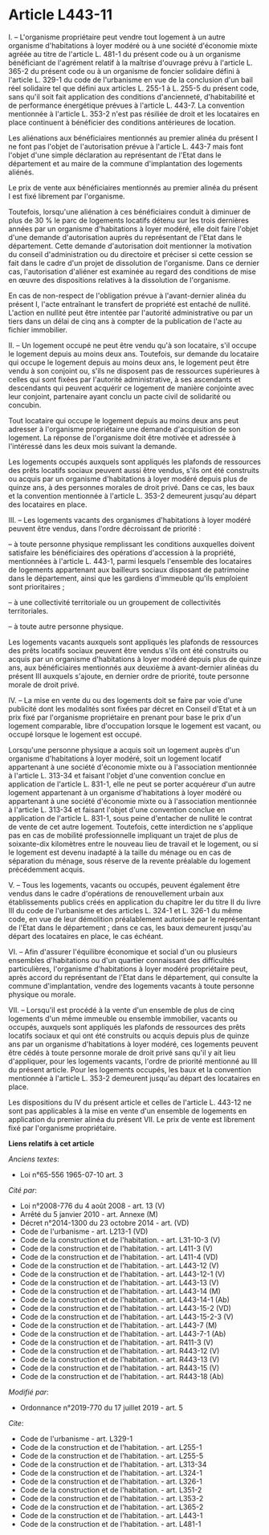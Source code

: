 # Article L443-11

I. – L'organisme propriétaire peut vendre tout logement à un autre organisme d'habitations à loyer modéré ou à une société
d'économie mixte agréée au titre de l'article L. 481-1 du présent code ou à un organisme bénéficiant de l'agrément relatif à
la maîtrise d'ouvrage prévu à l'article L. 365-2 du présent code ou à un organisme de foncier solidaire défini à l'article L.
329-1 du code de l'urbanisme en vue de la conclusion d'un bail réel solidaire tel que défini aux articles L. 255-1 à L. 255-5
du présent code, sans qu'il soit fait application des conditions d'ancienneté, d'habitabilité et de performance énergétique
prévues à l'article L. 443-7. La convention mentionnée à l'article L. 353-2 n'est pas résiliée de droit et les locataires en
place continuent à bénéficier des conditions antérieures de location. 

Les aliénations aux bénéficiaires mentionnés au premier alinéa du présent I ne font pas l'objet de l'autorisation prévue à
l'article L. 443-7 mais font l'objet d'une simple déclaration au représentant de l'Etat dans le département et au maire de la
commune d'implantation des logements aliénés. 

Le prix de vente aux bénéficiaires mentionnés au premier alinéa du présent I est fixé librement par l'organisme. 

Toutefois, lorsqu'une aliénation à ces bénéficiaires conduit à diminuer de plus de 30 % le parc de logements locatifs détenu
sur les trois dernières années par un organisme d'habitations à loyer modéré, elle doit faire l'objet d'une demande
d'autorisation auprès du représentant de l'Etat dans le département. Cette demande d'autorisation doit mentionner la
motivation du conseil d'administration ou du directoire et préciser si cette cession se fait dans le cadre d'un projet de
dissolution de l'organisme. Dans ce dernier cas, l'autorisation d'aliéner est examinée au regard des conditions de mise en
œuvre des dispositions relatives à la dissolution de l'organisme. 

En cas de non-respect de l'obligation prévue à l'avant-dernier alinéa du présent I, l'acte entraînant le transfert de
propriété est entaché de nullité. L'action en nullité peut être intentée par l'autorité administrative ou par un tiers dans
un délai de cinq ans à compter de la publication de l'acte au fichier immobilier. 

II. – Un logement occupé ne peut être vendu qu'à son locataire, s'il occupe le logement depuis au moins deux ans. Toutefois,
sur demande du locataire qui occupe le logement depuis au moins deux ans, le logement peut être vendu à son conjoint ou,
s'ils ne disposent pas de ressources supérieures à celles qui sont fixées par l'autorité administrative, à ses ascendants et
descendants qui peuvent acquérir ce logement de manière conjointe avec leur conjoint, partenaire ayant conclu un pacte civil
de solidarité ou concubin. 

Tout locataire qui occupe le logement depuis au moins deux ans peut adresser à l'organisme propriétaire une demande
d'acquisition de son logement. La réponse de l'organisme doit être motivée et adressée à l'intéressé dans les deux mois
suivant la demande. 

Les logements occupés auxquels sont appliqués les plafonds de ressources des prêts locatifs sociaux peuvent aussi être
vendus, s'ils ont été construits ou acquis par un organisme d'habitations à loyer modéré depuis plus de quinze ans, à des
personnes morales de droit privé. Dans ce cas, les baux et la convention mentionnée à l'article L. 353-2 demeurent jusqu'au
départ des locataires en place. 

III. – Les logements vacants des organismes d'habitations à loyer modéré peuvent être vendus, dans l'ordre décroissant de
priorité : 

– à toute personne physique remplissant les conditions auxquelles doivent satisfaire les bénéficiaires des opérations
d'accession à la propriété, mentionnées à l'article L. 443-1, parmi lesquels l'ensemble des locataires de logements
appartenant aux bailleurs sociaux disposant de patrimoine dans le département, ainsi que les gardiens d'immeuble qu'ils
emploient sont prioritaires ; 

– à une collectivité territoriale ou un groupement de collectivités territoriales. 

– à toute autre personne physique. 

Les logements vacants auxquels sont appliqués les plafonds de ressources des prêts locatifs sociaux peuvent être vendus s'ils
ont été construits ou acquis par un organisme d'habitations à loyer modéré depuis plus de quinze ans, aux bénéficiaires
mentionnés aux deuxième à avant-dernier alinéas du présent III auxquels s'ajoute, en dernier ordre de priorité, toute
personne morale de droit privé. 

IV. – La mise en vente du ou des logements doit se faire par voie d'une publicité dont les modalités sont fixées par décret
en Conseil d'Etat et à un prix fixé par l'organisme propriétaire en prenant pour base le prix d'un logement comparable, libre
d'occupation lorsque le logement est vacant, ou occupé lorsque le logement est occupé. 

Lorsqu'une personne physique a acquis soit un logement auprès d'un organisme d'habitations à loyer modéré, soit un logement
locatif appartenant à une société d'économie mixte ou à l'association mentionnée à l'article L. 313-34 et faisant l'objet
d'une convention conclue en application de l'article    L. 831-1, elle ne peut se porter acquéreur d'un autre logement
appartenant à un organisme d'habitations à loyer modéré ou appartenant à une société d'économie mixte ou à l'association
mentionnée à l'article L. 313-34 et faisant l'objet d'une convention conclue en application de l'article    L. 831-1, sous
peine d'entacher de nullité le contrat de vente de cet autre logement. Toutefois, cette interdiction ne s'applique pas en cas
de mobilité professionnelle impliquant un trajet de plus de soixante-dix kilomètres entre le nouveau lieu de travail et le
logement, ou si le logement est devenu inadapté à la taille du ménage ou en cas de séparation du ménage, sous réserve de la
revente préalable du logement précédemment acquis. 

V. – Tous les logements, vacants ou occupés, peuvent également être vendus dans le cadre d'opérations de renouvellement
urbain aux établissements publics créés en application du chapitre Ier du titre II du livre III du code de l'urbanisme et des
articles L. 324-1 et L. 326-1 du même code, en vue de leur démolition préalablement autorisée par le représentant de l'Etat
dans le département ; dans ce cas, les baux demeurent jusqu'au départ des locataires en place, le cas échéant. 

VI. – Afin d'assurer l'équilibre économique et social d'un ou plusieurs ensembles d'habitations ou d'un quartier connaissant
des difficultés particulières, l'organisme d'habitations à loyer modéré propriétaire peut, après accord du représentant de
l'Etat dans le département, qui consulte la commune d'implantation, vendre des logements vacants à toute personne physique ou
morale. 

VII. – Lorsqu'il est procédé à la vente d'un ensemble de plus de cinq logements d'un même immeuble ou ensemble immobilier,
vacants ou occupés, auxquels sont appliqués les plafonds de ressources des prêts locatifs sociaux et qui ont été construits
ou acquis depuis plus de quinze ans par un organisme d'habitations à loyer modéré, ces logements peuvent être cédés à toute
personne morale de droit privé sans qu'il y ait lieu d'appliquer, pour les logements vacants, l'ordre de priorité mentionné
au III du présent article. Pour les logements occupés, les baux et la convention mentionnée à l'article L. 353-2 demeurent
jusqu'au départ des locataires en place. 

Les dispositions du IV du présent article et celles de l'article L. 443-12 ne sont pas applicables à la mise en vente d'un
ensemble de logements en application du premier alinéa du présent VII. Le prix de vente est librement fixé par l'organisme
propriétaire.

**Liens relatifs à cet article**

_Anciens textes_:

  - Loi n°65-556 1965-07-10 art. 3

_Cité par_:

  - Loi n°2008-776 du 4 août 2008 - art. 13 (V)
  - Arrêté du 5 janvier 2010 - art. Annexe (M)
  - Décret n°2014-1300 du 23 octobre 2014 - art. (VD)
  - Code de l'urbanisme - art. L213-1 (VD)
  - Code de la construction et de l'habitation. - art. L31-10-3 (V)
  - Code de la construction et de l'habitation. - art. L411-3 (V)
  - Code de la construction et de l'habitation. - art. L411-4 (VD)
  - Code de la construction et de l'habitation. - art. L443-12 (V)
  - Code de la construction et de l'habitation. - art. L443-12-1 (V)
  - Code de la construction et de l'habitation. - art. L443-13 (V)
  - Code de la construction et de l'habitation. - art. L443-14 (M)
  - Code de la construction et de l'habitation. - art. L443-14-1 (Ab)
  - Code de la construction et de l'habitation. - art. L443-15-2 (VD)
  - Code de la construction et de l'habitation. - art. L443-15-2-3 (V)
  - Code de la construction et de l'habitation. - art. L443-7 (M)
  - Code de la construction et de l'habitation. - art. L443-7-1 (Ab)
  - Code de la construction et de l'habitation. - art. R411-3 (V)
  - Code de la construction et de l'habitation. - art. R443-12 (V)
  - Code de la construction et de l'habitation. - art. R443-13 (V)
  - Code de la construction et de l'habitation. - art. R443-15 (V)
  - Code de la construction et de l'habitation. - art. R443-18 (Ab)

_Modifié par_:

  - Ordonnance n°2019-770 du 17 juillet 2019 - art. 5

_Cite_:

  - Code de l'urbanisme - art. L329-1
  - Code de la construction et de l'habitation. - art. L255-1
  - Code de la construction et de l'habitation. - art. L255-5
  - Code de la construction et de l'habitation. - art. L313-34
  - Code de la construction et de l'habitation. - art. L324-1
  - Code de la construction et de l'habitation. - art. L326-1
  - Code de la construction et de l'habitation. - art. L351-2
  - Code de la construction et de l'habitation. - art. L353-2
  - Code de la construction et de l'habitation. - art. L365-2
  - Code de la construction et de l'habitation. - art. L443-1
  - Code de la construction et de l'habitation. - art. L481-1
